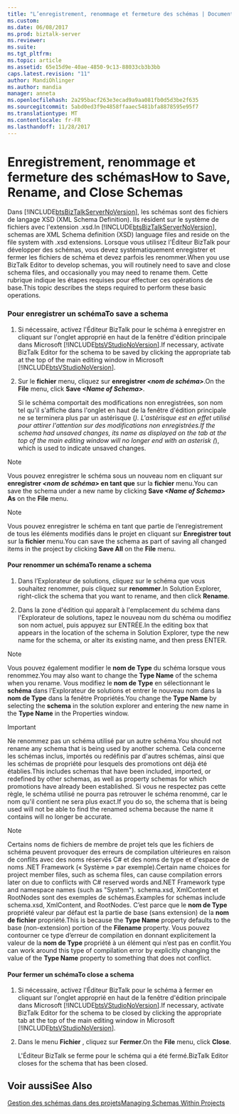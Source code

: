 ```yaml
---
title: "L’enregistrement, renommage et fermeture des schémas | Documents Microsoft"
ms.custom: 
ms.date: 06/08/2017
ms.prod: biztalk-server
ms.reviewer: 
ms.suite: 
ms.tgt_pltfrm: 
ms.topic: article
ms.assetid: 65e15d9e-40ae-4850-9c13-88033cb3b3bb
caps.latest.revision: "11"
author: MandiOhlinger
ms.author: mandia
manager: anneta
ms.openlocfilehash: 2a295bacf263e3ecad9a9aa081fb0d5d3be2f635
ms.sourcegitcommit: 5abd0ed3f9e4858ffaaec5481bfa8878595e95f7
ms.translationtype: MT
ms.contentlocale: fr-FR
ms.lasthandoff: 11/28/2017
---
```

# <a name="how-to-save-rename-and-close-schemas"></a><span data-ttu-id="bcfd9-102">Enregistrement, renommage et fermeture des schémas</span><span class="sxs-lookup"><span data-stu-id="bcfd9-102">How to Save, Rename, and Close Schemas</span></span>
<span data-ttu-id="bcfd9-103">Dans [!INCLUDE[btsBizTalkServerNoVersion](../includes/btsbiztalkservernoversion-md.md)], les schémas sont des fichiers de langage XSD (XML Schema Definition). Ils résident sur le système de fichiers avec l'extension .xsd.</span><span class="sxs-lookup"><span data-stu-id="bcfd9-103">In [!INCLUDE[btsBizTalkServerNoVersion](../includes/btsbiztalkservernoversion-md.md)], schemas are XML Schema definition (XSD) language files and reside on the file system with .xsd extensions.</span></span> <span data-ttu-id="bcfd9-104">Lorsque vous utilisez l'Éditeur BizTalk pour développer des schémas, vous devez systématiquement enregistrer et fermer les fichiers de schéma et devez parfois les renommer.</span><span class="sxs-lookup"><span data-stu-id="bcfd9-104">When you use BizTalk Editor to develop schemas, you will routinely need to save and close schema files, and occasionally you may need to rename them.</span></span> <span data-ttu-id="bcfd9-105">Cette rubrique indique les étapes requises pour effectuer ces opérations de base.</span><span class="sxs-lookup"><span data-stu-id="bcfd9-105">This topic describes the steps required to perform these basic operations.</span></span>  
  
### <a name="to-save-a-schema"></a><span data-ttu-id="bcfd9-106">Pour enregistrer un schéma</span><span class="sxs-lookup"><span data-stu-id="bcfd9-106">To save a schema</span></span>  
  
1.  <span data-ttu-id="bcfd9-107">Si nécessaire, activez l'Éditeur BizTalk pour le schéma à enregistrer en cliquant sur l'onglet approprié en haut de la fenêtre d'édition principale dans Microsoft [!INCLUDE[btsVStudioNoVersion](../includes/btsvstudionoversion-md.md)].</span><span class="sxs-lookup"><span data-stu-id="bcfd9-107">If necessary, activate BizTalk Editor for the schema to be saved by clicking the appropriate tab at the top of the main editing window in Microsoft [!INCLUDE[btsVStudioNoVersion](../includes/btsvstudionoversion-md.md)].</span></span>  
  
2.  <span data-ttu-id="bcfd9-108">Sur le **fichier** menu, cliquez sur **enregistrer  *\<nom de schéma\>***.</span><span class="sxs-lookup"><span data-stu-id="bcfd9-108">On the **File** menu, click **Save *\<Name of Schema\>***.</span></span>  
  
     <span data-ttu-id="bcfd9-109">Si le schéma comportait des modifications non enregistrées, son nom tel qu'il s'affiche dans l'onglet en haut de la fenêtre d'édition principale ne se terminera plus par un astérisque (*). L'astérisque est en effet utilisé pour attirer l'attention sur des modifications non enregistrées.</span><span class="sxs-lookup"><span data-stu-id="bcfd9-109">If the schema had unsaved changes, its name as displayed on the tab at the top of the main editing window will no longer end with an asterisk (*), which is used to indicate unsaved changes.</span></span>  
  
> [!NOTE]
>  <span data-ttu-id="bcfd9-110">Vous pouvez enregistrer le schéma sous un nouveau nom en cliquant sur **enregistrer  *\<nom de schéma\>*  en tant que** sur la **fichier** menu.</span><span class="sxs-lookup"><span data-stu-id="bcfd9-110">You can save the schema under a new name by clicking **Save *\<Name of Schema\>* As** on the **File** menu.</span></span>  
  
> [!NOTE]
>  <span data-ttu-id="bcfd9-111">Vous pouvez enregistrer le schéma en tant que partie de l’enregistrement de tous les éléments modifiés dans le projet en cliquant sur **Enregistrer tout** sur la **fichier** menu.</span><span class="sxs-lookup"><span data-stu-id="bcfd9-111">You can save the schema as part of saving all changed items in the project by clicking **Save All** on the **File** menu.</span></span>  
  
#### <a name="to-rename-a-schema"></a><span data-ttu-id="bcfd9-112">Pour renommer un schéma</span><span class="sxs-lookup"><span data-stu-id="bcfd9-112">To rename a schema</span></span>  
  
1.  <span data-ttu-id="bcfd9-113">Dans l’Explorateur de solutions, cliquez sur le schéma que vous souhaitez renommer, puis cliquez sur **renommer**.</span><span class="sxs-lookup"><span data-stu-id="bcfd9-113">In Solution Explorer, right-click the schema that you want to rename, and then click **Rename**.</span></span>  
  
2.  <span data-ttu-id="bcfd9-114">Dans la zone d'édition qui apparaît à l'emplacement du schéma dans l'Explorateur de solutions, tapez le nouveau nom du schéma ou modifiez son nom actuel, puis appuyez sur ENTRÉE.</span><span class="sxs-lookup"><span data-stu-id="bcfd9-114">In the editing box that appears in the location of the schema in Solution Explorer, type the new name for the schema, or alter its existing name, and then press ENTER.</span></span>  
  
> [!NOTE]
>  <span data-ttu-id="bcfd9-115">Vous pouvez également modifier le **nom de Type** du schéma lorsque vous renommez.</span><span class="sxs-lookup"><span data-stu-id="bcfd9-115">You may also want to change the **Type Name** of the schema when you rename.</span></span> <span data-ttu-id="bcfd9-116">Vous modifiez le **nom de Type** en sélectionnant le **schéma** dans l’Explorateur de solutions et entrer le nouveau nom dans la **nom de Type** dans la fenêtre Propriétés.</span><span class="sxs-lookup"><span data-stu-id="bcfd9-116">You change the **Type Name** by selecting the **schema** in the solution explorer and entering the new name in the **Type Name** in the Properties window.</span></span>  
  
> [!IMPORTANT]
>  <span data-ttu-id="bcfd9-117">Ne renommez pas un schéma utilisé par un autre schéma.</span><span class="sxs-lookup"><span data-stu-id="bcfd9-117">You should not rename any schema that is being used by another schema.</span></span> <span data-ttu-id="bcfd9-118">Cela concerne les schémas inclus, importés ou redéfinis par d'autres schémas, ainsi que les schémas de propriété pour lesquels des promotions ont déjà été établies.</span><span class="sxs-lookup"><span data-stu-id="bcfd9-118">This includes schemas that have been included, imported, or redefined by other schemas, as well as property schemas for which promotions have already been established.</span></span> <span data-ttu-id="bcfd9-119">Si vous ne respectez pas cette règle, le schéma utilisé ne pourra pas retrouver le schéma renommé, car le nom qu'il contient ne sera plus exact.</span><span class="sxs-lookup"><span data-stu-id="bcfd9-119">If you do so, the schema that is being used will not be able to find the renamed schema because the name it contains will no longer be accurate.</span></span>  
  
> [!NOTE]
>  <span data-ttu-id="bcfd9-120">Certains noms de fichiers de membre de projet tels que les fichiers de schéma peuvent provoquer des erreurs de compilation ultérieures en raison de conflits avec des noms réservés C#  et des noms de type et d'espace de noms .NET Framework (« Système » par exemple).</span><span class="sxs-lookup"><span data-stu-id="bcfd9-120">Certain name choices for project member files, such as schema files, can cause compilation errors later on due to conflicts with C# reserved words and.NET Framework type and namespace names (such as "System").</span></span> <span data-ttu-id="bcfd9-121">schema.xsd, XmlContent et RootNodes sont des exemples de schémas.</span><span class="sxs-lookup"><span data-stu-id="bcfd9-121">Examples for schemas include schema.xsd, XmlContent, and RootNodes.</span></span> <span data-ttu-id="bcfd9-122">C’est parce que le **nom de Type** propriété valeur par défaut est la partie de base (sans extension) de la **nom de fichier** propriété.</span><span class="sxs-lookup"><span data-stu-id="bcfd9-122">This is because the **Type Name** property defaults to the base (non-extension) portion of the **Filename** property.</span></span> <span data-ttu-id="bcfd9-123">Vous pouvez contourner ce type d’erreur de compilation en donnant explicitement la valeur de la **nom de Type** propriété à un élément qui n’est pas en conflit.</span><span class="sxs-lookup"><span data-stu-id="bcfd9-123">You can work around this type of compilation error by explicitly changing the value of the **Type Name** property to something that does not conflict.</span></span>  
  
#### <a name="to-close-a-schema"></a><span data-ttu-id="bcfd9-124">Pour fermer un schéma</span><span class="sxs-lookup"><span data-stu-id="bcfd9-124">To close a schema</span></span>  
  
1.  <span data-ttu-id="bcfd9-125">Si nécessaire, activez l'Éditeur BizTalk pour le schéma à fermer en cliquant sur l'onglet approprié en haut de la fenêtre d'édition principale dans Microsoft [!INCLUDE[btsVStudioNoVersion](../includes/btsvstudionoversion-md.md)].</span><span class="sxs-lookup"><span data-stu-id="bcfd9-125">If necessary, activate BizTalk Editor for the schema to be closed by clicking the appropriate tab at the top of the main editing window in Microsoft [!INCLUDE[btsVStudioNoVersion](../includes/btsvstudionoversion-md.md)].</span></span>  
  
2.  <span data-ttu-id="bcfd9-126">Dans le menu **Fichier** , cliquez sur **Fermer**.</span><span class="sxs-lookup"><span data-stu-id="bcfd9-126">On the **File** menu, click **Close**.</span></span>  
  
     <span data-ttu-id="bcfd9-127">L'Éditeur BizTalk se ferme pour le schéma qui a été fermé.</span><span class="sxs-lookup"><span data-stu-id="bcfd9-127">BizTalk Editor closes for the schema that has been closed.</span></span>  
  
## <a name="see-also"></a><span data-ttu-id="bcfd9-128">Voir aussi</span><span class="sxs-lookup"><span data-stu-id="bcfd9-128">See Also</span></span>  
 [<span data-ttu-id="bcfd9-129">Gestion des schémas dans des projets</span><span class="sxs-lookup"><span data-stu-id="bcfd9-129">Managing Schemas Within Projects</span></span>](../core/managing-schemas-within-projects.md)